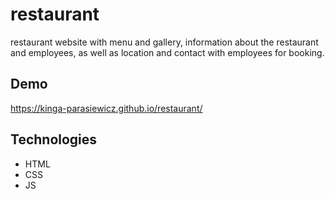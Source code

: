# restaurant


restaurant website with menu and gallery,
information about the restaurant and employees, 
as well as location and contact with employees for booking.

## Demo

https://kinga-parasiewicz.github.io/restaurant/

## Technologies

- HTML
- CSS
- JS

